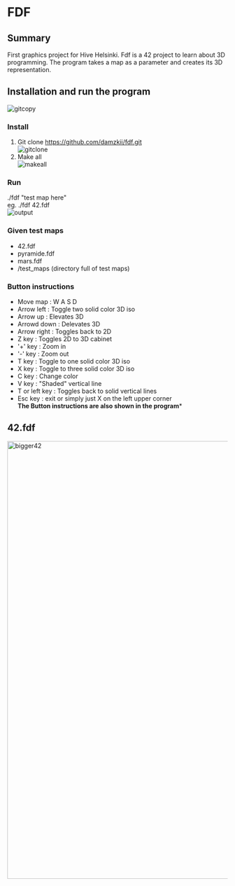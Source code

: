 # FDF
## Summary  

First graphics project for Hive Helsinki. Fdf is a 42 project to learn about 3D programming. The program takes a map as a parameter and creates its 
3D representation.  
## Installation and run the program 
![gitcopy](https://user-images.githubusercontent.com/82960301/196982426-458bbde6-dc30-42e4-a38e-96b46a5352a1.gif)
### Install  
1. Git clone https://github.com/damzkii/fdf.git  
![gitclone](https://user-images.githubusercontent.com/82960301/196982484-4c849d5f-e06a-4755-8595-3b8791eb5316.gif)  
2. Make all  
![makeall](https://user-images.githubusercontent.com/82960301/196982542-5cae21fb-d49e-4764-9315-9c1cb2112e5a.gif)  
### Run  
./fdf "test map here"  
eg. ./fdf 42.fdf  
![output](https://user-images.githubusercontent.com/82960301/196982627-07a75077-f732-4e75-b1e4-4078d0175bbf.gif)
### Given test maps  
- 42.fdf  
- pyramide.fdf  
- mars.fdf  
- /test_maps (directory full of test maps)  
### Button instructions
- Move map : W A S D
- Arrow left : Toggle two solid color 3D iso
- Arrow up : Elevates 3D
- Arrowd down : Delevates 3D
- Arrow right : Toggles back to 2D
- Z key : Toggles 2D to 3D cabinet
- '+' key : Zoom in
- '-' key : Zoom out
- T key : Toggle to one solid color 3D iso
- X key : Toggle to three solid color 3D iso
- C key : Change color
- V key : "Shaded" vertical line
- T or left key : Toggles back to solid vertical lines
- Esc key : exit or simply just X on the left upper corner  
**The Button instructions are also shown in the program***

## 42.fdf
<img width="1000" alt="bigger42" src="https://user-images.githubusercontent.com/82960301/196228785-85462ba8-2f47-4713-8e5d-6af7f668b57f.png">
